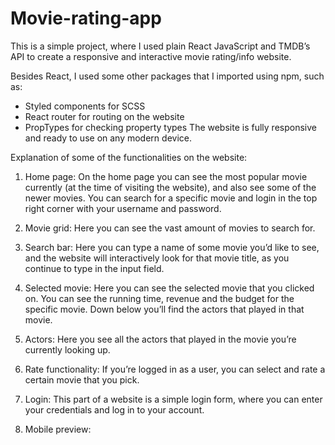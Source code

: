 # Movie-rating-app


This is a simple project, where I used plain React JavaScript and TMDB’s API to create a responsive and interactive movie rating/info website.

Besides React, I used some other  packages that I imported using npm, such as:
-	Styled components for SCSS
-	React router for routing on the website
-	PropTypes for checking property types
The website is fully responsive and ready to use on any modern device.

Explanation of some of the functionalities on the website:
1.	Home page:
On the home page you can see the most popular movie currently (at the time of visiting the website), and also see some of the newer movies. You can search for a specific movie and login in the top right corner with your username and password.


 

2.	Movie grid:
Here you can see the vast amount of movies to search for.
 

3.	Search bar:
Here you can type a name of some movie you’d like to see, and the website will interactively look for that movie title, as you continue to type in the input field. 

4.	Selected movie:
Here you can see the selected movie that you clicked on. You can see the running time, revenue and the budget for the specific movie. Down below you’ll find the actors that played in that movie. 

5.	Actors:
Here you see all the actors that played in the movie you’re currently looking up. 

6.	Rate functionality:
If you’re  logged in as a user, you can select and rate a certain movie that you pick.
 

7.	Login:
This part of a website is a simple login form, where you can enter your credentials and log in to your account.





 

8.	Mobile preview:
  
  

